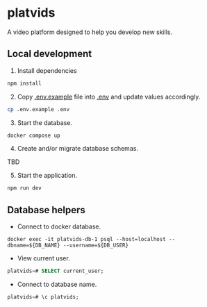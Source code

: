 # platvids

A video platform designed to help you develop new skills.

## Local development

1. Install dependencies

```sh
npm install
```

2. Copy [.env.example](./.env.example) file into [.env](./.env) and update values accordingly.

```sh
cp .env.example .env
```

3. Start the database.

```sh
docker compose up
```

4. Create and/or migrate database schemas.

TBD

5. Start the application.

```sh
npm run dev
```

## Database helpers

- Connect to docker database.

```
docker exec -it platvids-db-1 psql --host=localhost --dbname=${DB_NAME} --username=${DB_USER}
```

- View current user.

```sql
platvids=# SELECT current_user;
```

- Connect to database name.

```sql
platvids=# \c platvids;
```
